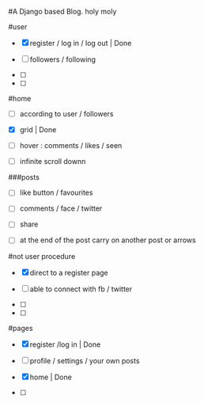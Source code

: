 #A Django based Blog. 
holy moly

#user 

- [X]  register / log in / log out | Done
  
- [ ]  followers / following 
  
- [ ] 
  
- [ ] 

#home

- [ ]  according to user / followers  
 
- [X]  grid | Done
  
- [ ]  hover : comments / likes / seen
  
- [ ]  infinite scroll downn
  

###posts 

- [ ]  like button / favourites
  
- [ ]  comments / face / twitter
  
- [ ]  share
  
- [ ]  at the end of the post carry on another post or arrows 

#not user procedure

- [X]  direct to a register page 
  
- [ ]  able to connect with fb / twitter 
  
- [ ]  
  
- [ ] 

#pages
- [X]  register /log in | Done

- [ ]  profile / settings / your own posts 

- [X]  home | Done

- [ ]  

